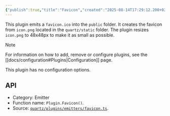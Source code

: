 ```yaml
---
{"publish":true,"title":"Favicon","created":"2025-08-14T17:29:12.200+02:00","modified":"2025-08-14T17:29:12.200+02:00","tags":["plugin/emitter"],"cssclasses":""}
---
```



This plugin emits a `favicon.ico` into the `public` folder. It creates the favicon from `icon.png` located in the `quartz/static` folder.
The plugin resizes `icon.png` to 48x48px to make it as small as possible.

> [!note]
> For information on how to add, remove or configure plugins, see the [[docs/configuration#Plugins\|Configuration]] page.

This plugin has no configuration options.

## API

- Category: Emitter
- Function name: `Plugin.Favicon()`.
- Source: [`quartz/plugins/emitters/favicon.ts`](https://github.com/jackyzha0/quartz/blob/v4/quartz/plugins/emitters/favicon.ts).
